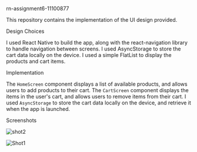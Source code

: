  rn-assignment6-11100877

This repository contains the implementation of the UI design provided.

Design Choices

I used React Native to build the app, along with the react-navigation library to handle navigation between screens.
I used AsyncStorage to store the cart data locally on the device.
I used a simple FlatList to display the products and cart items.

Implementation

 The `HomeScreen` component displays a list of available products, and allows users to add products to their cart.
 The `CartScreen` component displays the items in the user's cart, and allows users to remove items from their cart.
 I used `AsyncStorage` to store the cart data locally on the device, and retrieve it when the app is launched.

 
 Screenshots


![shot2](https://github.com/kapoku/rn-assignment6-11100877/assets/170249871/05ba8c0d-4571-4387-8aa5-f5323ddd7507)







![Shot1](https://github.com/kapoku/rn-assignment6-11100877/assets/170249871/bb734f0f-921a-4fdf-94fb-b0683733a1dc)

